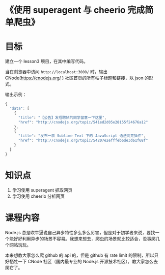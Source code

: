 《使用 superagent 与 cheerio 完成简单爬虫》
=

目标
==

建立一个 lesson3 项目，在其中编写代码。

当在浏览器中访问 `http://localhost:3000/` 时，输出 CNode(https://cnodejs.org/ ) 社区首页的所有帖子标题和链接，以 json 的形式。

输出示例：

```js
{
  "data": [
    {
      "title": "【公告】发招聘帖的同学留意一下这里",
      "href": "http://cnodejs.org/topic/541ed2d05e28155f24676a12"
    },
    {
      "title": "发布一款 Sublime Text 下的 JavaScript 语法高亮插件",
      "href": "http://cnodejs.org/topic/54207e2efffeb6de3d61f68f"
    }
  ]
}

```

知识点
==

1. 学习使用 superagent 抓取网页
2. 学习使用 cheerio 分析网页

课程内容
==

Node.js 总是吹牛逼说自己异步特性多么多么厉害，但是对于初学者来说，要找一个能好好利用异步的场景不容易。我想来想去，爬虫的场景就比较适合，没事爬几个网站玩玩。

本来想教大家怎么爬 github 的 api 的，但是 github 有 rate limit 的限制，所以只好牺牲一下 CNode 社区（国内最专业的 Node.js 开源技术社区），教大家怎么去爬它了。
